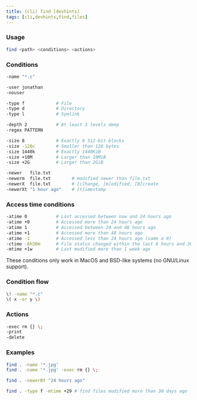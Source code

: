 ```yaml
---
title: (cli) find [devhints]
tags: [cli,devhints,find,files]
---
```


### Usage

```sh
find <path> <conditions> <actions>
```

### Conditions

```sh
-name "*.c"
```

```sh
-user jonathan
-nouser
```

```sh
-type f            # File
-type d            # Directory
-type l            # Symlink
```

```sh
-depth 2           # At least 3 levels deep
-regex PATTERN
```

```sh
-size 8            # Exactly 8 512-bit blocks
-size -128c        # Smaller than 128 bytes
-size 1440k        # Exactly 1440KiB
-size +10M         # Larger than 10MiB
-size +2G          # Larger than 2GiB
```

```sh
-newer   file.txt
-newerm  file.txt        # modified newer than file.txt
-newerX  file.txt        # [c]hange, [m]odified, [B]create
-newerXt "1 hour ago"    # [t]imestamp
```

### Access time conditions

```sh
-atime 0           # Last accessed between now and 24 hours ago
-atime +0          # Accessed more than 24 hours ago
-atime 1           # Accessed between 24 and 48 hours ago
-atime +1          # Accessed more than 48 hours ago
-atime -1          # Accessed less than 24 hours ago (same a 0)
-ctime -6h30m      # File status changed within the last 6 hours and 30 minutes
-mtime +1w         # Last modified more than 1 week ago
```

These conditions only work in MacOS and BSD-like systems (no GNU/Linux support).

### Condition flow

```sh
\! -name "*.c"
\( x -or y \)
```

### Actions

```sh
-exec rm {} \;
-print
-delete
```

### Examples

```sh
find . -name '*.jpg'
find . -name '*.jpg' -exec rm {} \;
```

```sh
find . -newerBt "24 hours ago"
```

```sh
find . -type f -mtime +29 # find files modified more than 30 days ago
```
